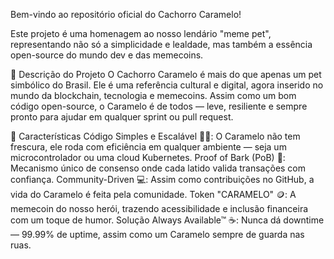 Bem-vindo ao repositório oficial do Cachorro Caramelo! 

Este projeto é uma homenagem ao nosso lendário "meme pet", 
representando não só a simplicidade e lealdade, 
mas também a essência open-source do mundo dev e das memecoins.

📖 Descrição do Projeto
O Cachorro Caramelo é mais do que apenas um pet simbólico do Brasil. Ele é uma referência cultural e digital, agora inserido no mundo da blockchain, tecnologia e memecoins. Assim como um bom código open-source, o Caramelo é de todos — leve, resiliente e sempre pronto para ajudar em qualquer sprint ou pull request.

🚀 Características
Código Simples e Escalável 🧑‍💻: 
O Caramelo não tem frescura, ele roda com eficiência em qualquer ambiente — seja um microcontrolador ou uma cloud Kubernetes.
Proof of Bark (PoB) 🐾: 
Mecanismo único de consenso onde cada latido valida transações com confiança.
Community-Driven 💻: 
Assim como contribuições no GitHub, a vida do Caramelo é feita pela comunidade.
Token "CARAMELO" 🪙: 
A memecoin do nosso herói, trazendo acessibilidade e inclusão financeira com um toque de humor.
Solução Always Available™ ☕: Nunca dá downtime — 99.99% de uptime, assim como um Caramelo sempre de guarda nas ruas.
